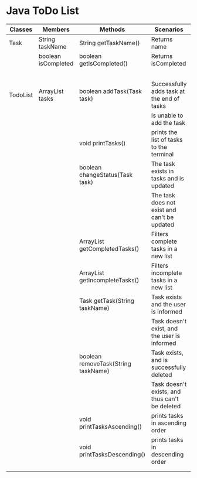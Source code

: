 # Java ToDo List

| Classes  | Members               | Methods                              | Scenarios                                      | Outputs                         |
|----------|-----------------------|--------------------------------------|------------------------------------------------|---------------------------------|
| Task     | String taskName       | String getTaskName()                 | Returns name                                   | this.taskName                   |
|          | boolean isCompleted   | boolean getIsCompleted()             | Returns isCompleted                            | this.isCompleted                |
|          |                       |                                      |                                                |                                 |
|          |                       |                                      |                                                |                                 |
|          |                       |                                      |                                                |                                 |
|          |                       |                                      |                                                |                                 |
|          |                       |                                      |                                                |                                 |
| TodoList | ArrayList<Task> tasks | boolean addTask(Task task)           | Successfully adds task at the end of tasks     | true                            |
|          |                       |                                      | Is unable to add the task                      | false                           |
|          |                       | void printTasks()                    | prints the list of tasks to the terminal       |                                 |
|          |                       | boolean changeStatus(Task task)      | The task exists in tasks and is updated        | true                            |
|          |                       |                                      | The task does not exist and can't be updated   | false                           |
|          |                       | ArrayList<Task> getCompletedTasks()  | Filters complete tasks in a new list           | ArrayList<Task> completeTasks   |
|          |                       | ArrayList<Task> getIncompleteTasks() | Filters incomplete tasks in a new list         | ArrayList<Task> incompleteTasks |
|          |                       | Task getTask(String taskName)        | Task exists and the user is informed           | task                            |
|          |                       |                                      | Task doesn't exist, and the user is informed   | null                            |
|          |                       | boolean removeTask(String taskName)  | Task exists, and is successfully deleted       | true                            |
|          |                       |                                      | Task doesn't exists, and thus can't be deleted | false                           |
|          |                       | void printTasksAscending()           | prints tasks in ascending order                |                                 |
|          |                       | void printTasksDescending()          | prints tasks in descending order               |                                 |
|          |                       |                                      |                                                |                                 |
|          |                       |                                      |                                                |                                 |
